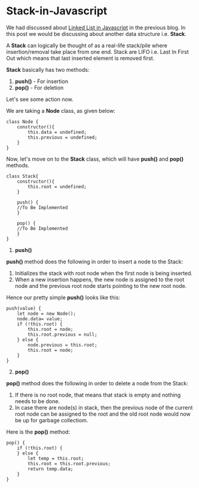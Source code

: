 # Stack-in-Javascript

We had discussed about [Linked List in Javascript](https://namitamalik.github.io/Linked-list-in-Javascript/) in the previous blog. In this post
we would be discussing about another data structure i.e. **Stack**.

A **Stack** can logically be thought of as a real-life stack/pile where insertion/removal take place from one end. Stack are LIFO i.e. 
Last In First Out which means that last inserted element is removed first.

**Stack** basically has two methods:
1. **push()** - For insertion
2. **pop()** - For deletion

Let's see some action now.

We are taking a **Node** class, as given below:

```
class Node {
    constructor(){
        this.data = undefined;
        this.previous = undefined;
    }
}
```

Now, let's move on to the **Stack** class, which will have **push()** and **pop()** methods.

```
class Stack{
    constructor(){
        this.root = undefined;
    }

    push() {
    //To Be Implemented
    }

    pop() {
    //To Be Implemented
    }
}
```

1. **push()**

**push()** method does the following in order to insert a node to the Stack:

1. Initializes the stack with root node when the first node is being inserted.
2. When a new insertion happens, the new node is assigned to the root node and the previous root node starts pointing to the new root node.

Hence our pretty simple **push()** looks like this:
 
 ```
 push(value) {
     let node = new Node();
     node.data= value;
     if (!this.root) {
         this.root = node;
         this.root.previous = null;
     } else {
         node.previous = this.root;
         this.root = node;
     }
 }
 ```

2. **pop()**

**pop()** method does the following in order to delete a node from the Stack:

1. If there is no root node, that means that stack is empty and nothing needs to be done.
2. In case there are node(s) in stack, then the previous node of the current root node can be assigned to the root and the old root node would now be up for garbage collectiom.

Here is the **pop()** method:

```
pop() {
    if (!this.root) {
    } else {
        let temp = this.root;
        this.root = this.root.previous;
        return temp.data;
    }
}
```


